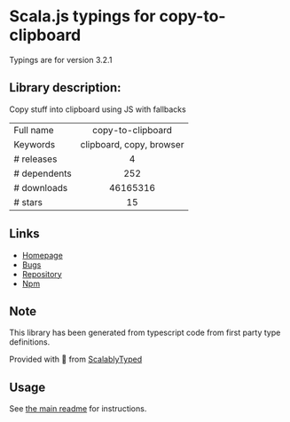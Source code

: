 
# Scala.js typings for copy-to-clipboard

Typings are for version 3.2.1

## Library description:
Copy stuff into clipboard using JS with fallbacks

|                    |                 |
| ------------------ | :-------------: |
| Full name          | copy-to-clipboard |
| Keywords           | clipboard, copy, browser |
| # releases         | 4 |
| # dependents       | 252 |
| # downloads        | 46165316 |
| # stars            | 15 |

## Links
- [Homepage](https://github.com/sudodoki/copy-to-clipboard#readme)
- [Bugs](https://github.com/sudodoki/copy-to-clipboard/issues)
- [Repository](https://github.com/sudodoki/copy-to-clipboard)
- [Npm](https://www.npmjs.com/package/copy-to-clipboard)
    


## Note
This library has been generated from typescript code from first party type definitions.

Provided with :purple_heart: from [ScalablyTyped](https://github.com/oyvindberg/ScalablyTyped)

## Usage
See [the main readme](../../readme.md) for instructions.


